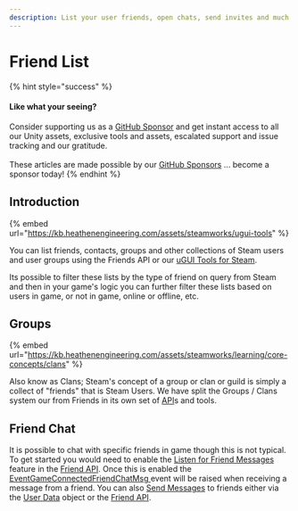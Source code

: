 ```yaml
---
description: List your user friends, open chats, send invites and much more!
---
```


# Friend List

{% hint style="success" %}
#### Like what your seeing?

Consider supporting us as a [GitHub Sponsor](../../../../company/become-a-sponsor.md) and get instant access to all our Unity assets, exclusive tools and assets, escalated support and issue tracking and our gratitude.\
\
These articles are made possible by our [GitHub Sponsors](https://github.com/sponsors/heathen-engineering) ... become a sponsor today!
{% endhint %}

## Introduction

{% embed url="https://kb.heathenengineering.com/assets/steamworks/ugui-tools" %}

You can list friends, contacts, groups and other collections of Steam users and user groups using the Friends API or our [uGUI Tools for Steam](../../ugui-tools/).

Its possible to filter these lists by the type of friend on query from Steam and then in your game's logic you can further filter these lists based on users in game, or not in game, online or offline, etc.

## Groups

{% embed url="https://kb.heathenengineering.com/assets/steamworks/learning/core-concepts/clans" %}

Also know as Clans; Steam's concept of a group or clan or guild is simply a collect of "friends" that is Steam Users. We have split the Groups / Clans system our from Friends in its own set of [API](../../api/clans.md)s and tools.

## Friend Chat

It is possible to chat with specific friends in game though this is not typical. To get started you would need to enable the [Listen for Friend Messages](../../api/friends.md#setlistenforfriendsmessages) feature in the [Friend API](../../api/friends.md). Once this is enabled the [EventGameConnectedFriendChatMsg ](../../api/friends.md#game-connected-friend-chat-msg)event will be raised when receiving a message from a friend. You can also [Send Messages](../../objects/user-data.md#sendmessage) to friends either via the [User Data](../../objects/user-data.md) object or the [Friend API](../../api/friends.md).
